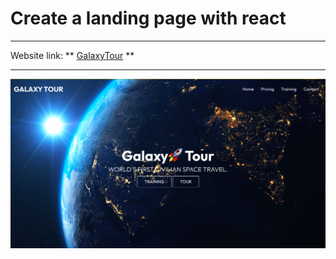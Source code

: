 # Create a landing page with react

---

Website link: ** [GalaxyTour](https://galaxytour.vercel.app/) **

---

![Website Img](./src/assets/sitess.png)
